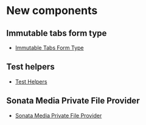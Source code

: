 # New components

## Immutable tabs form type

- [Immutable Tabs Form Type](./10-immutable-tabs-type.md)

## Test helpers

- [Test Helpers](./20-test-helper-traits.md)

## Sonata Media Private File Provider

- [Sonata Media Private File Provider](./30-sonata-media-private-file-provider.md)
